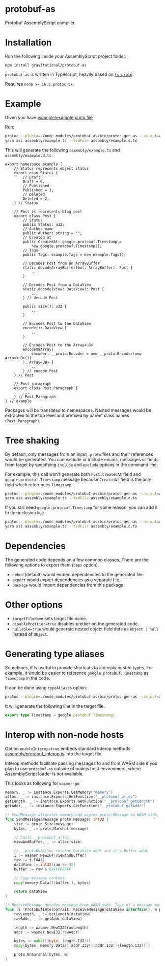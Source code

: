 # protobuf-as

Protobuf AssemblyScript compiler.

# Installation

Run the following inside your AssemblyScript project folder:

```
npm install gravitational/protobuf-as
```

`protobuf-as` is written in Typescript, heavily based on [`ts-proto`](https://github.com/stephenh/ts-proto).

Requires `node >= 16.3`, `protoc 3+`.

# Example

Given you have [example/example.proto file](example/example.proto)

Run:

```sh
protoc --plugin=./node_modules/protobuf-as/bin/protoc-gen-as --as_out=assembly --as_opt enableInterop=true:targetFileName=example.ts example/example.proto
yarn asc assembly/example.ts --tsdFile assembly/example.d.ts
```

This will generate the following `assembly/example.ts` and `assembly/example.d.ts`:

```assemblyscript
export namespace example {
    // Status represents object status
    export enum Status {
        // Draft
        Draft = 0,
        // Published
        Published = 1,
        // Deleted
        Deleted = 2,
    } // Status

    // Post is represents blog post
    export class Post {
        // Status
        public Status: u32;
        // Author name
        public Author: string = "";
        // Created at
        public CreatedAt: google.protobuf.Timestamp =
            new google.protobuf.Timestamp();
        // Tags
        public Tags: example.Tags = new example.Tags();

        // Decodes Post from an ArrayBuffer
        static decodeArrayBuffer(buf: ArrayBuffer): Post {
            ...
        }

        // Decodes Post from a DataView
        static decode(view: DataView): Post {
            ...
        } // decode Post

        public size(): u32 {
            ...
        }

        // Encodes Post to the DataView
        encode(): DataView {
            ...
        }

        // Encodes Post to the Array<u8>
        encodeU8Array(
            encoder: __proto.Encoder = new __proto.Encoder(new Array<u8>())
        ): Array<u8> {
            ...
        } // encode Post
    } // Post

    // Post paragraph
    export class Post_Paragraph {
        ...
    } // Post_Paragraph
} // example
```

Packages will be translated to namespaces. Nested messages would be extracted to the top level and prefixed by parent class names (`Post_Paragraph`).

# Tree shaking

By default, only messages from an input `.proto` files and their references would be generated. You can exclude or include enums, messages or fields from target by specifying `include` and `exclude` options in the command line.

For example, this call won't generate both `Post.CreatedAt` field and `google.protobuf.Timestamp` message because `CreatedAt` field is the only field which references `Timestamp`.

```sh
protoc --plugin=./node_modules/protobuf-as/bin/protoc-gen-as --as_out=assembly --as_opt enableInterop=true:targetFileName=example.ts:exclude=example.Post.CreatedAt example/example.proto
yarn asc assembly/example.ts --tsdFile assembly/example.d.ts
```

If you still need `google.protobuf.Timestamp` for some reason, you can add it to the inclusion list:

```sh
protoc --plugin=./node_modules/protobuf-as/bin/protoc-gen-as --as_out=assembly --as_opt enableInterop=true:targetFileName=example.ts:exclude=example.Post.CreatedAt:include=google.protobuf.Timestamp example/example.proto
yarn asc assembly/example.ts --tsdFile assembly/example.d.ts
```

# Dependencies

The generated code depends on a few common classes. There are the following options to export them (`deps` option).

* `embed` (default) would embed dependencies to the generated file.
* `export` would export dependencies as a separate file.
* `package` would import dependencies from this package.

# Other options

* `targetFileName` sets target file name.
* `disablePrettier=true` disables prettier on the generated code.
* `nullable=true` would generate nested object field defs as `Object | null` instead of `Object`.

# Generating type aliases

Sometimes, it is useful to provide shortcuts to a deeply nested types. For example, it would be easier to reference `google.protobuf.Timestamp` as `Timestamp` in the code.

It can be done using `typeAliases` option:

```sh
protoc --plugin=./node_modules/protobuf-as/bin/protoc-gen-as --as_out=assembly --as_opt typeAliases=Timestamp+google.protobuf.Timestamp example/example.proto
```

It will generate the following line in the target file:

```typescript
export type Timestamp = google.protobuf.Timestamp;
```

# Interop with non-node hosts

Option `enableInterop=true` embeds standard interop methods [assembly/protobuf_interop.ts](assembly/protobuf_interop.ts) into the target file.

Interop methods facilitate passing messages to and from WASM side if you plan to use `protobuf-as` outside of nodejs host environment, where AssemblyScript loader is not available.

This looks as following for `wasmer-go`:

```go
memory, _ := instance.Exports.GetMemory("memory")
alloc, _ := instance.Exports.GetFunction("__protobuf_alloc")
getLength, _ := instance.Exports.GetFunction("__protobuf_getLength")
getAddr, _ := instance.Exports.GetFunction("__protobuf_getAddr")

// SendMessage allocates memory and copies proto.Message to WASM side, returns memory address
func SendMessage(message proto.Message) int32 {
	size := proto.Size(message)
	bytes, _ := proto.Marshal(message)

	// Calls __protobuf_alloc
	viewAndBuffer, _ := alloc(size)

	// __protobufAlloc returns DataView addr and it's Buffer addr
	i := wasmer.NewI64(viewAndBuffer)
	raw := i.I64()
	dataView := int32(raw >> 32)
	buffer := raw & 0xFFFFFFFF

	// Copy message content
	copy(memory.Data()[buffer:], bytes)

	return dataView
}

// ReceiveMessage decodes message from WASM side. Type of a message must be known onset.
func (i *ProtobufInteropTrait) ReceiveMessage(dataView interface{}, m proto.Message) {
	rawLength, _ := getLength(dataView)
	rawAddr, _ := getAddr(dataView)

	length := wasmer.NewI32(rawLength)
	addr := wasmer.NewI32(rawAddr)

	bytes := make([]byte, length.I32())
	copy(bytes, memory.Data()[addr.I32():addr.I32()+length.I32()])

	proto.Unmarshal(bytes, m)
}
```
